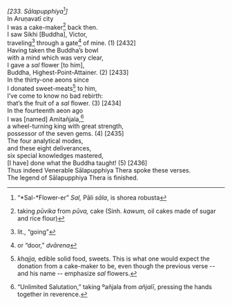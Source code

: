 *\[233. Sālapupphiya*[^1]*\]*  
In Aruṇavatī city  
I was a cake-maker[^2] back then.  
I saw Sikhi \[Buddha\], Victor,  
traveling[^3] through a gate[^4] of mine. (1) \[2432\]  
Having taken the Buddha’s bowl  
with a mind which was very clear,  
I gave a *sal* flower \[to him\],  
Buddha, Highest-Point-Attainer. (2) \[2433\]  
In the thirty-one aeons since  
I donated sweet-meats[^5] to him,  
I’ve come to know no bad rebirth:  
that’s the fruit of a *sal* flower. (3) \[2434\]  
In the fourteenth aeon ago  
I was \[named\] Amitañjala,[^6]  
a wheel-turning king with great strength,  
possessor of the seven gems. (4) \[2435\]  
The four analytical modes,  
and these eight deliverances,  
six special knowledges mastered,  
\[I have\] done what the Buddha taught! (5) \[2436\]  
Thus indeed Venerable Sālapupphiya Thera spoke these verses.  
The legend of Sālapupphiya Thera is finished.  
[^1]: “*Sal-*Flower-er” *Sal,* Pāli *sāla*, is shorea robusta  
[^2]: taking *pūvika* from *pūva,* cake (Sinh. *kawum,* oil cakes made
    of sugar and rice flour)  
[^3]: lit., “going”  
[^4]: or “door,” *dvārena*  
[^5]: *khajja,* edible solid food, sweets. This is what one would expect
    the donation from a cake-maker to be, even though the previous verse
    -- and his name -- emphasize *sal* flowers.  
[^6]: “Unlimited Salutation,” taking ºañjala from *añjalī*, pressing the
    hands together in reverence.

